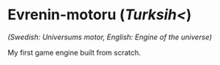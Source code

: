 # Evrenin-motoru (<em>Turksih<</em>)
<em>(Swedish: Universums motor, English: Engine of the universe)</em>
<div/>
My first game engine built from scratch.
